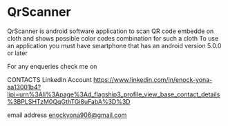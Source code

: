 # QrScanner
QrScanner is android software application to scan QR code embedde on cloth and shows possible color codes combination for such a cloth
To use an application you must have smartphone that has an android version 5.0.0 or later




For any enqueries check me on

CONTACTS
 LinkedIn Account 
 https://www.linkedin.com/in/enock-yona-aa13001b4?lipi=urn%3Ali%3Apage%3Ad_flagship3_profile_view_base_contact_details%3BPLSHTzM0QqGthTGi8uFabA%3D%3D
 
 email address 
 enockyona906@gmail.com
